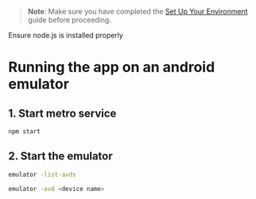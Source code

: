 > **Note**: Make sure you have completed the [Set Up Your Environment](https://reactnative.dev/docs/set-up-your-environment) guide before proceeding.

Ensure node.js is installed properly
# Running the app on an android emulator

## 1. Start metro service
```sh
npm start
```

## 2. Start the emulator
```sh
emulator -list-avds

emulator -avd <device name>
```

##